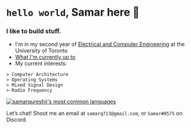 # `hello world`, Samar here 👋 
### I like to build stuff.

- I'm in my second year of [Electrical and Computer Engineering](https://www.ece.utoronto.ca) at the University of Toronto
- [What I'm currently up to](https://www.samarq.org)
- My current interests:
```text
> Computer Architecture
> Operating Systems
> Mixed Signal Design
> Radio Frequency
```


[![samarqureshii's most common languages](https://github-readme-stats-jd.vercel.app/api/top-langs/?username=samarqureshii&layout=compact&theme=radical&count_private=true&hide=pascal,php,html&langs_count=8)](https://github.com/anuraghazra/github-readme-stats)





Let’s chat! Shoot me an email at `samarq713@gmail.com`, or `Samar#0575` on Discord.


